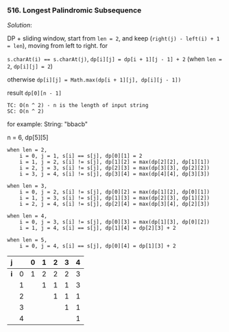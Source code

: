  ### 516. Longest Palindromic Subsequence
 
 *Solution*: 
 
 DP + sliding window, start from `len = 2`, and keep (`right(j) - left(i) + 1 = len`), moving from left to right.
 for
 
  `s.charAt(i) == s.charAt(j)`, `dp[i][j] = dp[i + 1][j - 1] + 2` (when `len = 2`, `dp[i][j] = 2`)
  
  otherwise `dp[i][j] = Math.max(dp[i + 1][j], dp[i][j - 1])`
  
  result `dp[0][n - 1]`
   
    TC: O(n ^ 2) - n is the length of input string
    SC: O(n ^ 2)
  
for example: 
String: "bbacb"

n = 6, dp[5][5]
```
when len = 2, 
    i = 0, j = 1, s[i] == s[j], dp[0][1] = 2
    i = 1, j = 2, s[i] != s[j], dp[1][2] = max(dp[2][2], dp[1][1])
    i = 2, j = 3, s[i] != s[j], dp[2][3] = max(dp[3][3], dp[2][2])
    i = 3, j = 4, s[i] != s[j], dp[3][4] = max(dp[4][4], dp[3][3])
    
when len = 3,
    i = 0, j = 2, s[i] != s[j], dp[0][2] = max(dp[1][2], dp[0][1])
    i = 1, j = 3, s[i] != s[j], dp[1][3] = max(dp[2][3], dp[1][2])
    i = 2, j = 4, s[i] != s[j], dp[2][4] = max(dp[3][4], dp[2][3])

when len = 4,
    i = 0, j = 3, s[i] != s[j], dp[0][3] = max(dp[1][3], dp[0][2])
    i = 1, j = 4, s[i] == s[j], dp[1][4] = dp[2][3] + 2

when len = 5,
    i = 0, j = 4, s[i] == s[j], dp[0][4] = dp[1][3] + 2
```


| j |       | 0 | 1 | 2 | 3 | 4 |
|---|---|---|---|---|---|---|
| **i** | 0 | 1 | 2 | 2 | 2 | 3 |  
|       | 1 |   | 1 | 1 | 1 | 3 |  
|       | 2 |   |   | 1 | 1 | 1 |  
|       | 3 |   |   |   | 1 | 1 |  
|       | 4 |   |   |   |   | 1 | 
